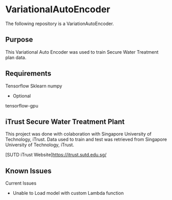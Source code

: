 # VariationalAutoEncoder
The following repository is a VariationAutoEncoder.

## Purpose

This Variational Auto Encoder was used to train Secure Water Treatment plan data.

## Requirements

Tensorflow
Sklearn
numpy

- Optional

tensorflow-gpu

## iTrust Secure Water Treatment Plant

This project was done with colaboration with Singapore University of Technology, iTrust. Data used to train and test was retrieved from Singapore University of Technology, iTrust.

[SUTD iTrust Website]<https://itrust.sutd.edu.sg/>

## Known Issues

Current Issues
- Unable to Load model with custom Lambda function
